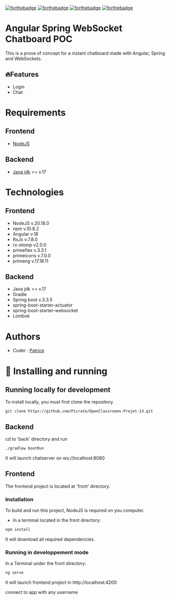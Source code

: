 [![forthebadge](https://forthebadge.com/images/badges/made-with-typescript.svg)](https://forthebadge.com)
[![forthebadge](https://forthebadge.com/images/badges/made-with-java.png)](https://forthebadge.com)
[![forthebadge](https://forthebadge.com/images/badges/build-with-spring.svg)](https://forthebadge.com)
[![forthebadge](https://forthebadge.com/images/badges/code-it-test-it-break-it.svg)](https://forthebadge.com)

# Angular Spring WebSocket Chatboard POC
This is a prove of concept for a instant chatboard made with Angular, Spring and WebSockets.

## 🔥Features

- Login
- Chat

# Requirements
## Frontend
- [NodeJS](https://nodejs.org/en)
## Backend
- [Java jdk](https://www.oracle.com/en/java/technologies/downloads/) >= v.17

# Technologies

## Frontend

- NodeJS v.20.18.0
- npm v.10.8.2
- Angular v.18
- RxJs v.7.8.0
- rx-stomp v2.0.0
- primeflex v.3.3.1
- primeicons v.7.0.0
- primeng v.17.18.11

## Backend

- Java jdk >= v.17
- Gradle
- Spring boot v.3.3.5
- spring-boot-starter-actuator
- spring-boot-starter-websocket
- Lombok

# Authors

- Coder : [Patrice](https://github.com/Picrate)

# 🧬 Installing and running

## Running locally for development

To install locally, you must first clone the repository.
```shell
git clone https://github.com/Picrate/OpenClassrooms-Projet-13.git
```

## Backend
cd to 'back' directory and run
```bash
./gradlew bootRun
```
It will launch chatserver on ws://localhost:8080

## Frontend
The frontend project is located at 'front' directory.
### Installation
To build and run this project, NodeJS is required on you computer.
- In a terminal located in the front directory:
```bash
npm install
```
It will download all required dependencies.
### Running in developpement mode
In a Terminal under the front directory:
```bash
ng serve
```
It will launch frontend project in http://localhost:4200

connect to app with any username

